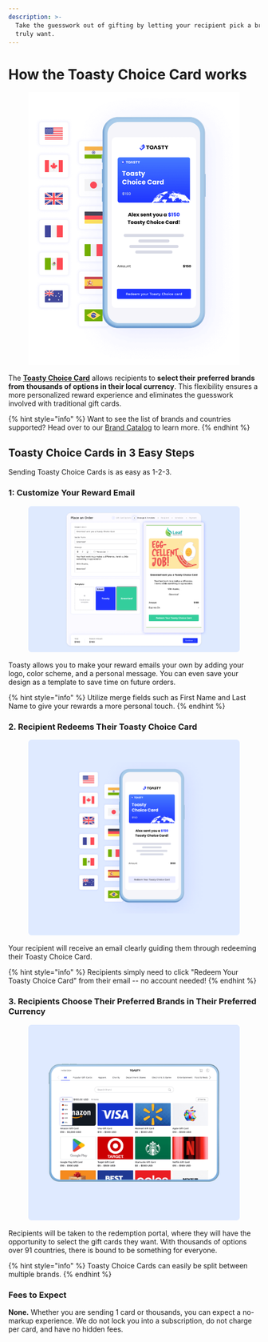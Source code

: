```yaml
---
description: >-
  Take the guesswork out of gifting by letting your recipient pick a brand they
  truly want.
---
```


# How the Toasty Choice Card works

<figure><img src="../.gitbook/assets/Custom_Gift_Card.png" alt=""><figcaption></figcaption></figure>

The [**Toasty Choice Card**](https://www.toastycard.com/marketing/product/choice-card) allows recipients to **select their preferred brands from** **thousands of options in their local currency**. This flexibility ensures a more personalized reward experience and eliminates the guesswork involved with traditional gift cards.

{% hint style="info" %}
Want to see the list of brands and countries supported? Head over to our [Brand Catalog](https://www.toastycard.com/marketing/catalog) to learn more.
{% endhint %}

## Toasty Choice Cards in 3 Easy Steps

Sending Toasty Choice Cards is as easy as 1-2-3.

### 1: Customize Your Reward Email

<div data-full-width="false">

<figure><img src="../.gitbook/assets/send-demo-img-01.jpg" alt=""><figcaption></figcaption></figure>

</div>

Toasty allows you to make your reward emails your own by adding your logo, color scheme, and a personal message. You can even save your design as a template to save time on future orders.&#x20;

{% hint style="info" %}
Utilize merge fields such as First Name and Last Name to give your rewards a more personal touch.
{% endhint %}

### 2. Recipient Redeems Their Toasty Choice Card

<figure><img src="../.gitbook/assets/send-demo-img-02.png" alt=""><figcaption></figcaption></figure>

Your recipient will receive an email clearly guiding them through redeeming their Toasty Choice Card.&#x20;

{% hint style="info" %}
Recipients simply need to click "Redeem Your Toasty Choice Card" from their email -- no account needed!
{% endhint %}

### 3. Recipients Choose Their Preferred Brands in Their Preferred Currency

<figure><img src="../.gitbook/assets/send-demo-img-03.png" alt=""><figcaption></figcaption></figure>

Recipients will be taken to the redemption portal, where they will have the opportunity to select the gift cards they want. With thousands of options over 91 countries, there is bound to be something for everyone.&#x20;

{% hint style="info" %}
Toasty Choice Cards can easily be split between multiple brands.
{% endhint %}

### Fees to Expect

**None.** Whether you are sending 1 card or thousands, you can expect a no-markup experience. We do not lock you into a subscription, do not charge per card, and have no hidden fees.&#x20;

